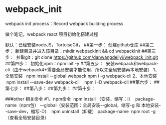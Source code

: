 # webpack_init
webpack init process：Record webpack building process


做个笔记，webpack react 项目初始化搭建过程

默认：已经安装nodeJS，TortoiseGit，
##第一步：
  创建github仓库
##第二步：
  新建目录并进入该目录：mkdir webpackInit && cd webpackInit
##第三步：
  拉取git：git clone https://github.com/danwangdejiyi/webpack_init.git
##第四步：
  初始化npm：npm init -y
##第五步：
  安装webpack和webpack-cli（由于webpack4+需要全局安装才能使用，所以先全局安装再本地安装）
  1、全局安装
    npm install --global webpack 
    npm i -g webpack-cli
  2、本地安装
    npm install --save-dev webpack-cli
    npm i -D webpack-cli
##第六步：
##第七步：
##第八步：
##第九步：
##第十步：







###other 相关命令
#1、npm命令
  npm install （安装，缩写：i）  package-name（npm包） --global（安装范围：全局安装--global，缩写-g 和 本地安装--save-dev，缩写-D） 
  npm uninstall（卸载） package-name 
  npm root -g（查看全局安装目录）
